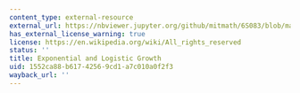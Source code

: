 ```yaml
---
content_type: external-resource
external_url: https://nbviewer.jupyter.org/github/mitmath/6S083/blob/master/lectures/live/02%20-%20Exponential%20and%20logistic%20growth.ipynb
has_external_license_warning: true
license: https://en.wikipedia.org/wiki/All_rights_reserved
status: ''
title: Exponential and Logistic Growth
uid: 1552ca88-b617-4256-9cd1-a7c010a0f2f3
wayback_url: ''
---
```

